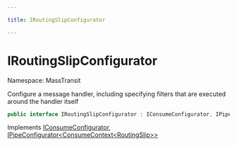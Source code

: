 ```yaml
---

title: IRoutingSlipConfigurator

---
```


# IRoutingSlipConfigurator

Namespace: MassTransit

Configure a message handler, including specifying filters that are executed around
 the handler itself

```csharp
public interface IRoutingSlipConfigurator : IConsumeConfigurator, IPipeConfigurator<ConsumeContext<RoutingSlip>>
```

Implements [IConsumeConfigurator](../masstransit/iconsumeconfigurator), [IPipeConfigurator\<ConsumeContext\<RoutingSlip\>\>](../masstransit/ipipeconfigurator-1)
